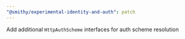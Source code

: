 ```yaml
---
"@smithy/experimental-identity-and-auth": patch
---
```


Add additional `HttpAuthScheme` interfaces for auth scheme resolution
